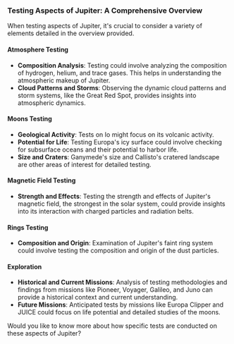 ### Testing Aspects of Jupiter: A Comprehensive Overview

When testing aspects of Jupiter, it's crucial to consider a variety of elements detailed in the overview provided.

#### Atmosphere Testing
- **Composition Analysis**: Testing could involve analyzing the composition of hydrogen, helium, and trace gases. This helps in understanding the atmospheric makeup of Jupiter.
- **Cloud Patterns and Storms**: Observing the dynamic cloud patterns and storm systems, like the Great Red Spot, provides insights into atmospheric dynamics.

#### Moons Testing
- **Geological Activity**: Tests on Io might focus on its volcanic activity.
- **Potential for Life**: Testing Europa's icy surface could involve checking for subsurface oceans and their potential to harbor life.
- **Size and Craters**: Ganymede's size and Callisto's cratered landscape are other areas of interest for detailed testing.

#### Magnetic Field Testing
- **Strength and Effects**: Testing the strength and effects of Jupiter's magnetic field, the strongest in the solar system, could provide insights into its interaction with charged particles and radiation belts.

#### Rings Testing
- **Composition and Origin**: Examination of Jupiter's faint ring system could involve testing the composition and origin of the dust particles.

#### Exploration
- **Historical and Current Missions**: Analysis of testing methodologies and findings from missions like Pioneer, Voyager, Galileo, and Juno can provide a historical context and current understanding.
- **Future Missions**: Anticipated tests by missions like Europa Clipper and JUICE could focus on life potential and detailed studies of the moons.

Would you like to know more about how specific tests are conducted on these aspects of Jupiter?